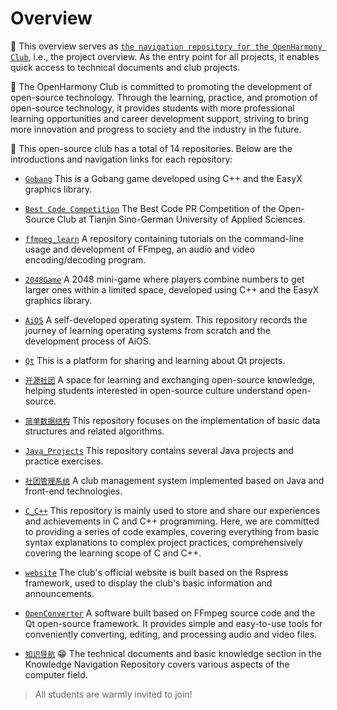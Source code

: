# Overview

📢 This overview serves as [`the navigation repository for the OpenHarmony Club`](https://github.com/TSGU-OSC/OSC_main?tab=readme-ov-file), i.e., the project overview. As the entry point for all projects, it enables quick access to technical documents and club projects.

🌟 The OpenHarmony Club is committed to promoting the development of open-source technology. Through the learning, practice, and promotion of open-source technology, it provides students with more professional learning opportunities and career development support, striving to bring more innovation and progress to society and the industry in the future.

📢 This open-source club has a total of 14 repositories. Below are the introductions and navigation links for each repository:

- [`Gobang`](https://gitee.com/TSGU-OSC/gobang) This is a Gobang game developed using C++ and the EasyX graphics library.

- [`Best Code Competition`](https://gitee.com/TSGU-OSC/BCC) The Best Code PR Competition of the Open-Source Club at Tianjin Sino-German University of Applied Sciences.
- [`ffmpeg_learn`](https://gitee.com/TSGU-OSC/ffmpeg_learn) A repository containing tutorials on the command-line usage and development of FFmpeg, an audio and video encoding/decoding program.

- [`2048Game`](https://gitee.com/TSGU-OSC/2048-game) A 2048 mini-game where players combine numbers to get larger ones within a limited space, developed using C++ and the EasyX graphics library.
- [`AiOS`](https://gitee.com/TSGU-OSC/ai-os) A self-developed operating system. This repository records the journey of learning operating systems from scratch and the development process of AiOS.

- [`Qt`](https://gitee.com/TSGU-OSC/qt) This is a platform for sharing and learning about Qt projects.

- [`开源社团`](https://gitee.com/TSGU-OSC/Root) A space for learning and exchanging open-source knowledge, helping students interested in open-source culture understand open-source.

- [`简单数据结构`](https://gitee.com/TSGU-OSC/simple-data-structure) This repository focuses on the implementation of basic data structures and related algorithms.

- [`Java_Projects`](https://gitee.com/TSGU-OSC/Java_Projects) This repository contains several Java projects and practice exercises.

- [`社团管理系统`](https://gitee.com/TSGU-OSC/management-system) A club management system implemented based on Java and front-end technologies.

- [`C_C++`](https://gitee.com/TSGU-OSC/C_) This repository is mainly used to store and share our experiences and achievements in C and C++ programming. Here, we are committed to providing a series of code examples, covering everything from basic syntax explanations to complex project practices, comprehensively covering the learning scope of C and C++.

- [`website`](https://github.com/TSGU-OSC/website) The club's official website is built based on the Rspress framework, used to display the club's basic information and announcements.

- [`OpenConverter`](https://gitee.com/TSGU-OSC/OpenConverter) A software built based on FFmpeg source code and the Qt open-source framework. It provides simple and easy-to-use tools for conveniently converting, editing, and processing audio and video files.

- [`知识导航`](https://github.com/TSGU-OSC/OSC_main/blob/master/command/README.md) 😁 The technical documents and basic knowledge section in the Knowledge Navigation Repository covers various aspects of the computer field.

> All students are warmly invited to join!